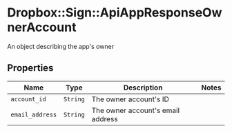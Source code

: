 # Dropbox::Sign::ApiAppResponseOwnerAccount

An object describing the app&#39;s owner

## Properties

| Name | Type | Description | Notes |
| ---- | ---- | ----------- | ----- |
| `account_id` | ```String``` |  The owner account&#39;s ID  |  |
| `email_address` | ```String``` |  The owner account&#39;s email address  |  |

